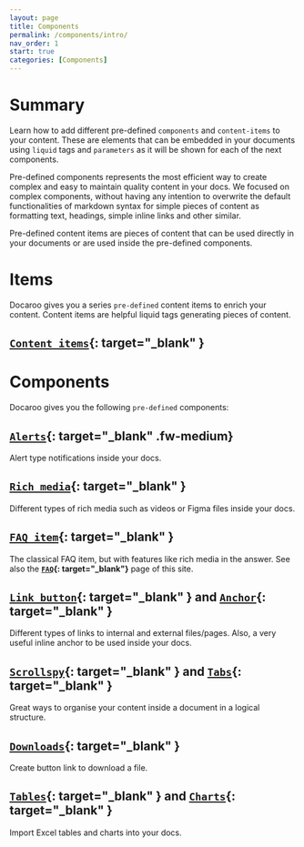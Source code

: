 ```yaml
---
layout: page
title: Components
permalink: /components/intro/
nav_order: 1
start: true
categories: [Components]
---
```


# Summary
Learn how to add different pre-defined `components` and `content-items` to your content. These are elements that can be embedded in your documents using `liquid` tags and `parameters` as it will be shown for each of the next components.

Pre-defined components represents the most efficient way to create complex and easy to maintain quality content in your docs. We focused on complex components, without having any intention to overwrite the default functionalities of markdown syntax for simple pieces of content as formatting text, headings, simple inline links and other similar.

Pre-defined content items are pieces of content that can be used directly in your documents or are used inside the pre-defined components.

# Items
Docaroo gives you a series `pre-defined` content items to enrich your content. Content items are helpful liquid tags generating pieces of content.

## **[`Content items`](/components/content-items/){: target="_blank" }** 

# Components
Docaroo gives you the following `pre-defined` components:

## **[`Alerts`](/components/alerts/){: target="_blank" .fw-medium}**
Alert type notifications inside your docs.

## **[`Rich media`](/components/rich-media/){: target="_blank" }**
Different types of rich media such as videos or Figma files inside your docs. 

## **[`FAQ item`](/components/qitem/){: target="_blank" }**
The classical FAQ item, but with features like rich media in the answer. See also the **[`FAQ`](/faq){: target="_blank"}** page of this site.

## **[`Link button`](/components/link-button/){: target="_blank" }** and **[`Anchor`](/components/link-button/#id_anchor_links){: target="_blank" }** 
Different types of links to internal and external files/pages. Also, a very useful inline anchor to be used inside your docs.

## **[`Scrollspy`](/components/scrollspy/){: target="_blank" }** and **[`Tabs`](/components/scrollspy/#id_tabs){: target="_blank" }** 
Great ways to organise your content inside a document in a logical structure.

## **[`Downloads`](/components/downloads/){: target="_blank" }**
Create button link to download a file.

## **[`Tables`](/components/xlsx-tables/){: target="_blank" }** and **[`Charts`](/components/xlsx-charts/){: target="_blank" }**
Import Excel tables and charts into your docs.